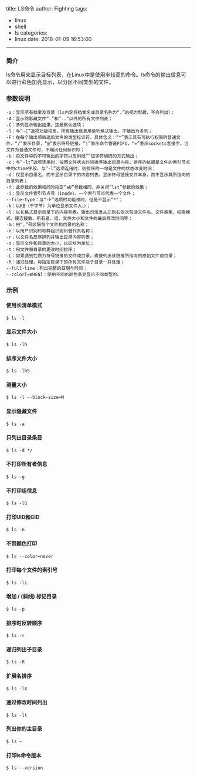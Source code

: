 title: LS命令
author: Fighting
tags:
  - linux
  - shell
  - ls
categories:
  - linux
date: 2018-01-09 16:53:00
---
### 简介

ls命令用来显示目标列表，在Linux中是使用率较高的命令。ls命令的输出信息可以进行彩色加亮显示，以分区不同类型的文件。

### 参数说明

```shell
-a：显示所有档案及目录（ls内定将档案名或目录名称为“.”的视为影藏，不会列出）；
-A：显示除影藏文件“.”和“..”以外的所有文件列表；
-C：多列显示输出结果。这是默认选项；
-l：与“-C”选项功能相反，所有输出信息用单列格式输出，不输出为多列；
-F：在每个输出项后追加文件的类型标识符，具体含义：“*”表示具有可执行权限的普通文件，“/”表示目录，“@”表示符号链接，“|”表示命令管道FIFO，“=”表示sockets套接字。当文件为普通文件时，不输出任何标识符；
-b：将文件中的不可输出的字符以反斜线“”加字符编码的方式输出；
-c：与“-lt”选项连用时，按照文件状态时间排序输出目录内容，排序的依据是文件的索引节点中的ctime字段。与“-l”选项连用时，则排序的一句是文件的状态改变时间；
-d：仅显示目录名，而不显示目录下的内容列表。显示符号链接文件本身，而不显示其所指向的目录列表；
-f：此参数的效果和同时指定“aU”参数相同，并关闭“lst”参数的效果；
-i：显示文件索引节点号（inode）。一个索引节点代表一个文件；
--file-type：与“-F”选项的功能相同，但是不显示“*”；
-k：以KB（千字节）为单位显示文件大小；
-l：以长格式显示目录下的内容列表。输出的信息从左到右依次包括文件名，文件类型、权限模式、硬连接数、所有者、组、文件大小和文件的最后修改时间等；
-m：用“,”号区隔每个文件和目录的名称；
-n：以用户识别码和群组识别码替代其名称；
-r：以文件名反序排列并输出目录内容列表；
-s：显示文件和目录的大小，以区块为单位；
-t：用文件和目录的更改时间排序；
-L：如果遇到性质为符号链接的文件或目录，直接列出该链接所指向的原始文件或目录；
-R：递归处理，将指定目录下的所有文件及子目录一并处理；
--full-time：列出完整的日期与时间；
--color[=WHEN]：使用不同的颜色高亮显示不同类型的。
```

<!--more-->

### 示例

#### 使用长清单模式

``` shell
$ ls -l
```

#### 显示文件大小

``` shell
$ ls -lh
```

#### 排序文件大小

``` shell
$ ls -lhS
```

#### 测量大小

``` shell
$ ls -l --block-size=M
```

#### 显示隐藏文件

``` shell
$ ls -a
```

#### 只列出目录条目

``` shell
$ ls -d */
```

#### 不打印所有者信息

``` shell
$ ls -g
```

#### 不打印组信息

``` shell
$ ls -lG
```

#### 打印UID和GID

``` shell
$ ls -n
```

#### 不带颜色打印

``` shell
$ ls --color=never
```

#### 打印每个文件的索引号

``` shell
$ ls -li
```

#### 增加 / (斜线) 标记目录

``` shell
$ ls -p
```

#### 排序时反转顺序

``` shell
$ ls -r
```

#### 递归列出子目录

``` shell
$ ls -R
```

#### 扩展名排序

``` shell
$ ls -lX
```

#### 通过修改时间列出

``` shell
$ ls -lt
```

#### 列出你的主目录

``` shell
$ ls ~
```

#### 打印ls命令版本

``` shell
$ ls --version
```